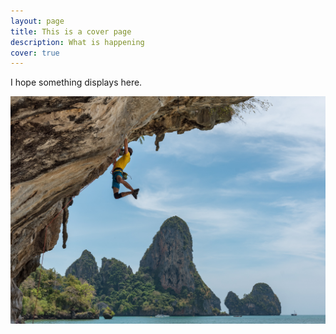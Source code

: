 ```yaml
---
layout: page
title: This is a cover page
description: What is happening
cover: true
---
```


I hope something displays here.

![](/assets/img/man-climb2.jpg)

